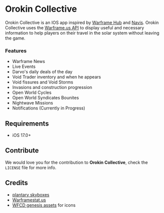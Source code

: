 
# Orokin Collective
Orokin Collective is an IOS app inspired by [Warframe Hub](https://hub.warframestat.us/) and [Navis](https://github.com/WFCD/navis). Orokin Collective uses the [Warframe.us API](https//docs.warframesstat.us/) to display useful and necessary information to help players on their travel in the solar system without leaving the game.

### Features

- Warframe News
- Live Events
- Darvo's daily deals of the day
- Void Trader inventory and when he appears
- Void fissures and Void Storms
- Invasions and construction progression
- Open World Cycles
- Open World Syndicates Bounites
- Nightwave Missions
- Notifications (Currently in Progress)

## Requirements

- iOS 17.0+

## Contribute

We would love you for the contribution to **Orokin Collective**, check the ``LICENSE`` file for more info.

## Credits
 - [plantary skyboxes](https://imgur.com/gallery/YktJ8)
 - [Warframestat.us](https://docs.warframestat.us/)
 - [WFCD genesis assets](https://github.com/WFCD/genesis-assets) for icons 